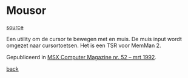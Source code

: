 # Mousor

[source](./MOUSOR.GEN.TXT)

Een utility om de cursor te bewegen met en muis. De muis input wordt omgezet naar cursortoetsen.
Het is een TSR voor MemMan 2.

Gepubliceerd in 
[MSX Computer Magazine nr. 52 – mrt 1992](https://msxcomputermagazine.nl/archief/mcm-52/).

[back](../README.md)
